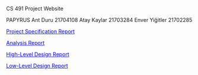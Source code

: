 CS 491 Project Website

PAPYRUS
Ant Duru 21704108
Atay Kaylar 21703284
Enver Yiğitler 21702285


<a href="https://github.com/antduru/CS491/raw/main/project_spec_ant_atay_enver%20(2).pdf" style="color:blue" id="raw-url" data-view-component="true" class="btn-sm btn BtnGroup-item">  Project Specification Report
</a>


<a href="https://github.com/antduru/CS491/raw/main/Analysis%20Report%20(1).pdf" style="color:blue" id="raw-url" data-view-component="true" class="btn-sm btn BtnGroup-item">  Analysis Report
</a>

<a href="https://github.com/antduru/CS491/raw/main/High-Level%20Design%20Report.pdf" style="color:blue" id="raw-url" data-view-component="true" class="btn-sm btn BtnGroup-item">  High-Level Design Report 
</a>

<a href="https://github.com/antduru/CS491/raw/main/Low-Level%20Design%20Report.pdf" style="color:blue" id="raw-url" data-view-component="true" class="btn-sm btn BtnGroup-item">  Low-Level Design Report 
</a>
